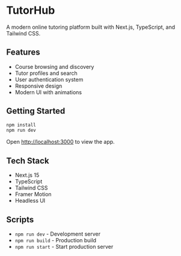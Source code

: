 # TutorHub

A modern online tutoring platform built with Next.js, TypeScript, and Tailwind CSS.

## Features

- Course browsing and discovery
- Tutor profiles and search
- User authentication system
- Responsive design
- Modern UI with animations

## Getting Started

```bash
npm install
npm run dev
```

Open [http://localhost:3000](http://localhost:3000) to view the app.

## Tech Stack

- Next.js 15
- TypeScript
- Tailwind CSS
- Framer Motion
- Headless UI

## Scripts

- `npm run dev` - Development server
- `npm run build` - Production build
- `npm run start` - Start production server
